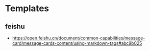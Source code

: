 # Templates

## feishu

- https://open.feishu.cn/document/common-capabilities/message-card/message-cards-content/using-markdown-tags#abc9b025
